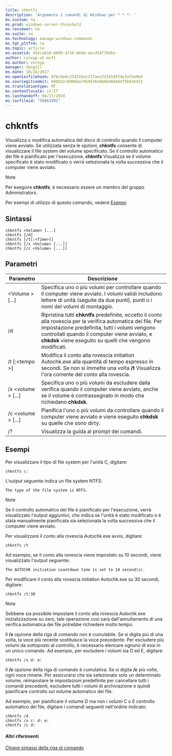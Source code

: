 ```yaml
---
title: chkntfs
description: 'Argomento i comandi di Windows per * * *- '
ms.custom: na
ms.prod: windows-server-threshold
ms.reviewer: na
ms.suite: na
ms.technology: manage-windows-commands
ms.tgt_pltfrm: na
ms.topic: article
ms.assetid: 93eca810-8699-4716-8e9d-aecd54f704be
author: coreyp-at-msft
ms.author: coreyp
manager: dongill
ms.date: 10/16/2017
ms.openlocfilehash: 876c0e0c254216ac217aea7d165d5f4e3a7da9b4
ms.sourcegitcommit: 0d0b32c8986ba7db9536e0b8648d4ddf9b03e452
ms.translationtype: MT
ms.contentlocale: it-IT
ms.lasthandoff: 04/17/2019
ms.locfileid: "59861992"
---
```

# <a name="chkntfs"></a>chkntfs



Visualizza o modifica automatica del disco di controllo quando il computer viene avviato. Se utilizzata senza le opzioni, **chkntfs** consente di visualizzare il file system del volume specificato. Se il controllo automatico dei file è pianificato per l'esecuzione, **chkntfs** Visualizza se il volume specificato è stato modificato o verrà selezionata la volta successiva che il computer viene avviato.

> [!NOTE]
> Per eseguire **chkntfs**, è necessario essere un membro del gruppo Administrators.

Per esempi di utilizzo di questo comando, vedere [Esempi](#BKMK_examples).

## <a name="syntax"></a>Sintassi

```
chkntfs <Volume> [...]
chkntfs [/d]
chkntfs [/t[:<Time>]]
chkntfs [/x <Volume> [...]]
chkntfs [/c <Volume> [...]]
```

## <a name="parameters"></a>Parametri

|Parametro|Descrizione|
|---------|-----------|
|\<Volume > [...]|Specifica uno o più volumi per controllare quando il computer viene avviato. I volumi validi includono lettere di unità (seguite da due punti), punti o i nomi dei volumi di montaggio.|
|/d|Ripristina tutti **chkntfs** predefinite, eccetto il conto alla rovescia per la verifica automatica dei file. Per impostazione predefinita, tutti i volumi vengono controllati quando il computer viene avviato, e **chkdsk** viene eseguito su quelli che vengono modificati.|
|/t [:\<tempo >]|Modifica il conto alla rovescia initiation Autochk.exe alla quantità di tempo espresso in secondi. Se non si immette una volta **/t** Visualizza l'ora corrente del conto alla rovescia.|
|/x \<volume > [...]|Specifica uno o più volumi da escludere dalla verifica quando il computer viene avviato, anche se il volume è contrassegnato in modo che richiedano **chkdsk**.|
|/c \<volume > [...]|Pianifica l'uno o più volumi da controllare quando il computer viene avviato e viene eseguito **chkdsk** su quelle che sono dirty.|
|/?|Visualizza la guida al prompt dei comandi.|

## <a name="BKMK_examples"></a>Esempi

Per visualizzare il tipo di file system per l'unità C, digitare:
```
chkntfs c:
```
L'output seguente indica un file system NTFS:
```
The type of the file system is NTFS.
```

> [!NOTE]
> Se il controllo automatico dei file è pianificato per l'esecuzione, verrà visualizzato l'output aggiuntivi, che indica se l'unità è stato modificato o è stata manualmente pianificata sia selezionata la volta successiva che il computer viene avviato.

Per visualizzare il conto alla rovescia Autochk.exe avvio, digitare:
```
chkntfs /t
```
Ad esempio, se il conto alla rovescia viene impostato su 10 secondi, viene visualizzato l'output seguente:
```
The AUTOCHK initiation countdown time is set to 10 second(s).
```
Per modificare il conto alla rovescia initiation Autochk.exe su 30 secondi, digitare:
```
chkntfs /t:30
```

> [!NOTE]
> Sebbene sia possibile impostare il conto alla rovescia Autochk.exe inizializzazione su zero, tale operazione così sarà dall'annullamento di una verifica automatica dei file potrebbe richiedere molto tempo.

Il **/x** opzione della riga di comando non è cumulabile. Se si digita più di una volta, la voce più recente sostituisce la voce precedente. Per escludere più volumi da sottoposto al controllo, è necessario elencare ognuno di essi in un unico comando. Ad esempio, per escludere i volumi sia D ed E, digitare:
```
chkntfs /x d: e:
```
Il **/c** opzione della riga di comando è cumulativa. Se si digita **/c** più volte, ogni voce rimane. Per assicurarsi che sia selezionato solo un determinato volume, reimpostare le impostazioni predefinite per cancellare tutti i comandi precedenti, escludere tutti i volumi di archiviazione e quindi pianificare controllo sul volume automatico dei file.

Ad esempio, per pianificare il volume D ma non i volumi C o E controllo automatico dei file, digitare i comandi seguenti nell'ordine indicato:
```
chkntfs /d
chkntfs /x c: d: e:
chkntfs /c d:
```

#### <a name="additional-references"></a>Altri riferimenti

[Chiave sintassi della riga di comando](command-line-syntax-key.md)